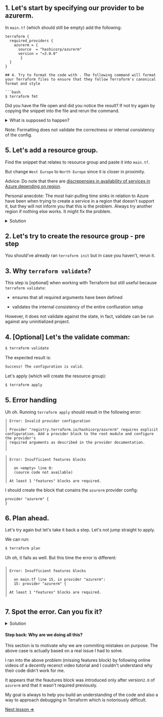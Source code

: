 ## 1. Let's start by specifying our provider to be azurerm. 

In `main.tf` (which should still be empty) add the following:

```hcl
terraform {
  required_providers {
    azurerm = {
      source  = "hashicorp/azurerm"
      version = "=3.0.0"
       }
  }
}

## 4. Try to format the code with . The following command will format your Terraform files to ensure that they follow Terraform's canonical format and style

```bash
$ terraform fmt
```

Did you have the file open and did you notice the result? If not try again by copying the snippet into the file and rerun the command.


<details> 
  <summary>What is supposed to happen?</summary>
   
    I intentionally mis-indented a closing curly brace. When running the command you should notice that the code is formated to fix the indentation.
</details>

Note: Formatting does not validate the correctness or internal consistency of the config. 

## 5. Let's add a resource group. 

Find the snippet that relates to resource group and paste it into `main.tf`. 

But change `West Europe` to `North Europe` since it is closer in proximity. 

Advice: Do note that there are [discrepensies in availability of services in Azure depending on region](https://azure.microsoft.com/en-us/explore/global-infrastructure/geographies/#geographies). 

Personal anecdote: The most hair-pulling time sinks in relation to Azure have been when trying to create a service in a region that doesn't support it, but they will not inform you that this is the problem. Always try another region if nothing else works. It might fix the problem. 

<details> 
  <summary>Solution</summary>
   
   Add this to `main.tf`:
  ```terraform
  resource "azurerm_resource_group" "example" {
    name     = "example-resources"
    location = "`North Europe"
  }
  ```
</details>

## 2. Let's try to create the resource group - pre step

You should've already ran `terraform init` but in case you haven't, rerun it. 

## 3. Why `terraform validate`?

This step is [optional] when working with Terraform but still useful because `terraform validate`:

* ensures that all required arguments have been defined

* validates the internal consistency of the entire confiuration setup

However, it does not validate against the state, in fact, validate can be run against any uninitialized project. 


## 4. [Optional] Let's the validate comman:

```bash
$ terraform validate
```


The expected result is:

```bash
Success! The configuration is valid.
```

Let's apply (which will create the resource group):

```bash
$ terraform apply
```

## 5. Error handling

Uh oh. Running `terraform apply` should result in the following error:

```
│ Error: Invalid provider configuration
│ 
│ Provider "registry.terraform.io/hashicorp/azurerm" requires explicit configuration. Add a provider block to the root module and configure the provider's
│ required arguments as described in the provider documentation.
│ 
╵
╷
│ Error: Insufficient features blocks
│ 
│   on <empty> line 0:
│   (source code not available)
│ 
│ At least 1 "features" blocks are required.
```

I should create the block that conains the `azurerm` provider config:

```hcl
provider "azurerm" {
}
```

## 6. Plan ahead.

Let's try again but let's take it back a step. Let's not jump straight to apply. 

We can run:

```bash
$ terraform plan
```
Uh oh, it fails as well. But this time the error is different:

```
╷
│ Error: Insufficient features blocks
│ 
│   on main.tf line 15, in provider "azurerm":
│   15: provider "azurerm" {
│ 
│ At least 1 "features" blocks are required.
╵
```

## 7. Spot the error. Can you fix it?

<details> 
  <summary>Solution</summary>
   
   Add an empty features block to the provider config block.

   The entire provider config block for reference:

  ```terraform
    provider "azurerm" {
      features {}
    }
  ```
</details>

#### Step back: Why are we doing all this?

This section is to motivate why we are commiting mistakes on purpose. The above case is actually based on a real issue I had to solve. 

I ran into the above problem (missing features block) by following online videos of a decently recenct video tutorial and I couldn't understand why their code didn't work for me. 

It appears that the feautures block was introduced only after version`2.0` of `azurerm` and that it wasn't required previously. 

My goal is always to help you build an understanding of the code and also a way to approach debugging in Terraform which is notoriously difficult. 

[Next lesson =>](./04._The_Value.md)